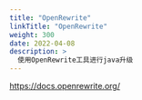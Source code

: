 ```yaml
---
title: "OpenRewrite"
linkTitle: "OpenRewrite"
weight: 300
date: 2022-04-08
description: >
  使用OpenRewrite工具进行java升级
---
```




https://docs.openrewrite.org/



